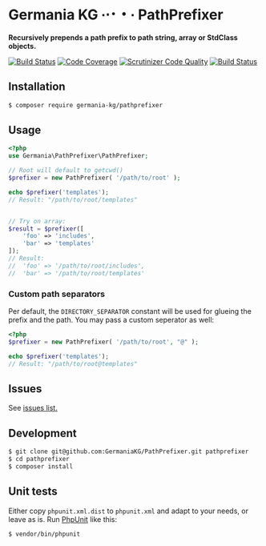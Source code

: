 # Germania KG ∙⋅･・∙ PathPrefixer

**Recursively prepends a path prefix to path string, array or StdClass objects.**

[![Build Status](https://travis-ci.org/GermaniaKG/PathPrefixer.svg?branch=master)](https://travis-ci.org/GermaniaKG/PathPrefixer)
[![Code Coverage](https://scrutinizer-ci.com/g/GermaniaKG/PathPrefixer/badges/coverage.png?b=master)](https://scrutinizer-ci.com/g/GermaniaKG/PathPrefixer/?branch=master)
[![Scrutinizer Code Quality](https://scrutinizer-ci.com/g/GermaniaKG/PathPrefixer/badges/quality-score.png?b=master)](https://scrutinizer-ci.com/g/GermaniaKG/PathPrefixer/?branch=master)
[![Build Status](https://scrutinizer-ci.com/g/GermaniaKG/PathPrefixer/badges/build.png?b=master)](https://scrutinizer-ci.com/g/GermaniaKG/PathPrefixer/build-status/master)

## Installation

```bash
$ composer require germania-kg/pathprefixer
```


## Usage

```php
<?php
use Germania\PathPrefixer\PathPrefixer;

// Root will default to getcwd()
$prefixer = new PathPrefixer( '/path/to/root' );

echo $prefixer('templates');
// Result: "/path/to/root/templates"


// Try on array:
$result = $prefixer([
	'foo' => 'includes',
	'bar' => 'templates'
]);
// Result: 
//	'foo' => '/path/to/root/includes',
//	'bar' => '/path/to/root/templates'
```

### Custom path separators

Per default, the `DIRECTORY_SEPARATOR` constant will be used for glueing the prefix and the path.
You may pass a custom seperator as well:

```php
<?php
$prefixer = new PathPrefixer( '/path/to/root', "@" );

echo $prefixer('templates');
// Result: "/path/to/root@templates"
```

## Issues

See [issues list.][i0]

[i0]: https://github.com/GermaniaKG/PathPrefixer/issues 


## Development

```bash
$ git clone git@github.com:GermaniaKG/PathPrefixer.git pathprefixer
$ cd pathprefixer
$ composer install
```

## Unit tests

Either copy `phpunit.xml.dist` to `phpunit.xml` and adapt to your needs, or leave as is. 
Run [PhpUnit](https://phpunit.de/) like this:

```bash
$ vendor/bin/phpunit
```
